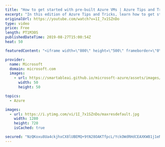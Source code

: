 ```yaml
---
title: "How to get started with pre-built Azure VMs | Azure Tips and Tricks"
excerpt: "In this edition of Azure Tips and Tricks, learn how to get started with pre-built Azure VMs ready for containers. Inside of the Azure portal, you can check out all the virtual machines that are available in the Azure Marketplace.   For more tips and tricks, visit: http://azuredev.tips   Get started with"
originalUrl: https://youtube.com/watch?v=1I_7x1SZnDo
type: video
price: Free
length: PT1M30S
publishedDateTime: 2019-08-27T15:00:54Z
heat: 50

featuredContent: "<iframe width=\"800\" height=\"500\" frameborder=\"0\" src=\"https://www.youtube.com/embed/1I_7x1SZnDo\" allow=\"accelerometer; autoplay; encrypted-media; gyroscope; picture-in-picture\" allowfullscreen></iframe>"

provider:
  name: Microsoft
  domain: microsoft.com
  images:
    - url: https://smartableai.github.io/microsoft-azure/assets/images/organizations/microsoft.com-50x50.jpg
      width: 50
      height: 50

topics:
  - Azure

images:
  - url: https://i.ytimg.com/vi/1I_7x1SZnDo/maxresdefault.jpg
    width: 1280
    height: 720
    isCached: true

secured: "NzQKoxu8Ua4ckjhxCX8lUBEMQ+9tN28OAKTfpcL/YckOWdRHdCEAXKW81j1eN8w8VLNYDmlzsQI6hoK+JRrlj/tfeL6VUdFEjWjsYvHLf1Wbpu8ogozZbT8JMUw8+0zNuWrq/9Bi8z9y4cVqqedBt1oaukZcemaylBmqN81xoDog9Lp71u+QaTujZch9gYQIlnl6c8EGFw2x148fgLdxe9PSx5bqbtrs6zwb7TfT/X2eQK5XJR2pjk5v5rRQmHW6vXUgXnuCAlg6ZbfSU3heOiPJiXWNfQaeen7nNAoyZG92vV5l2XQr+Idwaa92ZIIsgUrqdv1fPHWV3H4MMHbv6Xjr71cCSBCoNCxHbzAaSrg/OlqG/yXm6H3fOstwTICuci6iOi5Gn1px4bdqhbqecVYAm9qk7lZhn0UkyVYHDlg=;AZQYwg57spgg1FCIADN2aQ=="
---
```



